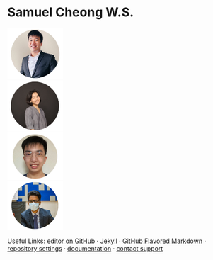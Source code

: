 # Samuel Cheong W.S.

<div class="row">
  <div class="column">
    <img src="glendon.png" alt="glendon" style="width:25%">
  </div>
  <div class="column">
    <img src="christabelle.png" alt="christabelle" style="width:25%">
  </div>
  <div class="column">
    <img src="choon.png" alt="choon" style="width:25%">
  </div>  
  <div class="column">
    <img src="jishnu.png" alt="jishnu" style="width:25%">
  </div>
</div>







<!---

# Samuel Cheong W.S.

Undergraduate Student in National University of Singapore

I am an aspiring programmer, interested to automate tasks to improve our quality of life.

## Education

###National University of Singapore
Bachelor of Computing (Hons)
Computer Sciences Courses


###Hwa Chong Institution
IP Programme


-->





Useful Links:  [editor on GitHub](https://github.com/samuelcheongws/Github-website/edit/main/README.md) · [Jekyll](https://jekyllrb.com/) · [GitHub Flavored Markdown](https://guides.github.com/features/mastering-markdown/) · [repository settings](https://github.com/samuelcheongws/Github-website/settings/pages) · [documentation](https://docs.github.com/categories/github-pages-basics/) · [contact support](https://support.github.com/contact)
